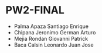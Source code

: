 # PW2-FINAL
- Palma Apaza Santiago Enrique
- Chipana Jeronimo German Arturo
- Mejia Rondan Giovanni Patrick
- Baca Calsin Leonardo Juan Jose